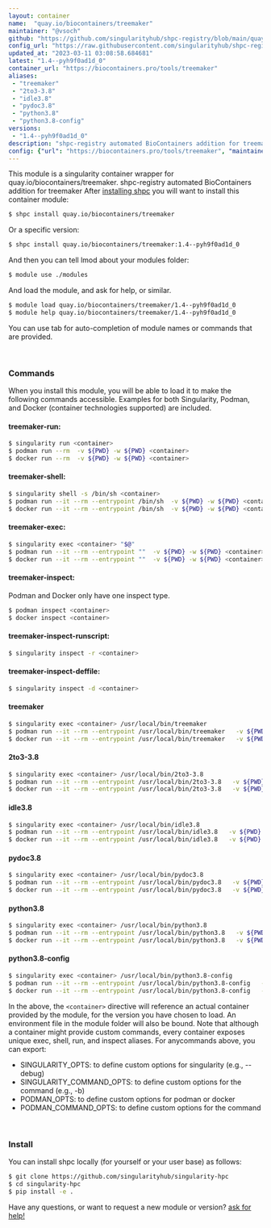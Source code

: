 ```yaml
---
layout: container
name:  "quay.io/biocontainers/treemaker"
maintainer: "@vsoch"
github: "https://github.com/singularityhub/shpc-registry/blob/main/quay.io/biocontainers/treemaker/container.yaml"
config_url: "https://raw.githubusercontent.com/singularityhub/shpc-registry/main/quay.io/biocontainers/treemaker/container.yaml"
updated_at: "2023-03-11 03:08:58.684681"
latest: "1.4--pyh9f0ad1d_0"
container_url: "https://biocontainers.pro/tools/treemaker"
aliases:
 - "treemaker"
 - "2to3-3.8"
 - "idle3.8"
 - "pydoc3.8"
 - "python3.8"
 - "python3.8-config"
versions:
 - "1.4--pyh9f0ad1d_0"
description: "shpc-registry automated BioContainers addition for treemaker"
config: {"url": "https://biocontainers.pro/tools/treemaker", "maintainer": "@vsoch", "description": "shpc-registry automated BioContainers addition for treemaker", "latest": {"1.4--pyh9f0ad1d_0": "sha256:7ae5318f784b788900f4ee64f14e371c34d121dc232736f3b9b90ff1ff904122"}, "tags": {"1.4--pyh9f0ad1d_0": "sha256:7ae5318f784b788900f4ee64f14e371c34d121dc232736f3b9b90ff1ff904122"}, "docker": "quay.io/biocontainers/treemaker", "aliases": {"treemaker": "/usr/local/bin/treemaker", "2to3-3.8": "/usr/local/bin/2to3-3.8", "idle3.8": "/usr/local/bin/idle3.8", "pydoc3.8": "/usr/local/bin/pydoc3.8", "python3.8": "/usr/local/bin/python3.8", "python3.8-config": "/usr/local/bin/python3.8-config"}}
---
```


This module is a singularity container wrapper for quay.io/biocontainers/treemaker.
shpc-registry automated BioContainers addition for treemaker
After [installing shpc](#install) you will want to install this container module:


```bash
$ shpc install quay.io/biocontainers/treemaker
```

Or a specific version:

```bash
$ shpc install quay.io/biocontainers/treemaker:1.4--pyh9f0ad1d_0
```

And then you can tell lmod about your modules folder:

```bash
$ module use ./modules
```

And load the module, and ask for help, or similar.

```bash
$ module load quay.io/biocontainers/treemaker/1.4--pyh9f0ad1d_0
$ module help quay.io/biocontainers/treemaker/1.4--pyh9f0ad1d_0
```

You can use tab for auto-completion of module names or commands that are provided.

<br>

### Commands

When you install this module, you will be able to load it to make the following commands accessible.
Examples for both Singularity, Podman, and Docker (container technologies supported) are included.

#### treemaker-run:

```bash
$ singularity run <container>
$ podman run --rm  -v ${PWD} -w ${PWD} <container>
$ docker run --rm  -v ${PWD} -w ${PWD} <container>
```

#### treemaker-shell:

```bash
$ singularity shell -s /bin/sh <container>
$ podman run --it --rm --entrypoint /bin/sh  -v ${PWD} -w ${PWD} <container>
$ docker run --it --rm --entrypoint /bin/sh  -v ${PWD} -w ${PWD} <container>
```

#### treemaker-exec:

```bash
$ singularity exec <container> "$@"
$ podman run --it --rm --entrypoint ""  -v ${PWD} -w ${PWD} <container> "$@"
$ docker run --it --rm --entrypoint ""  -v ${PWD} -w ${PWD} <container> "$@"
```

#### treemaker-inspect:

Podman and Docker only have one inspect type.

```bash
$ podman inspect <container>
$ docker inspect <container>
```

#### treemaker-inspect-runscript:

```bash
$ singularity inspect -r <container>
```

#### treemaker-inspect-deffile:

```bash
$ singularity inspect -d <container>
```


#### treemaker

```bash
$ singularity exec <container> /usr/local/bin/treemaker
$ podman run --it --rm --entrypoint /usr/local/bin/treemaker   -v ${PWD} -w ${PWD} <container> -c " $@"
$ docker run --it --rm --entrypoint /usr/local/bin/treemaker   -v ${PWD} -w ${PWD} <container> -c " $@"
```


#### 2to3-3.8

```bash
$ singularity exec <container> /usr/local/bin/2to3-3.8
$ podman run --it --rm --entrypoint /usr/local/bin/2to3-3.8   -v ${PWD} -w ${PWD} <container> -c " $@"
$ docker run --it --rm --entrypoint /usr/local/bin/2to3-3.8   -v ${PWD} -w ${PWD} <container> -c " $@"
```


#### idle3.8

```bash
$ singularity exec <container> /usr/local/bin/idle3.8
$ podman run --it --rm --entrypoint /usr/local/bin/idle3.8   -v ${PWD} -w ${PWD} <container> -c " $@"
$ docker run --it --rm --entrypoint /usr/local/bin/idle3.8   -v ${PWD} -w ${PWD} <container> -c " $@"
```


#### pydoc3.8

```bash
$ singularity exec <container> /usr/local/bin/pydoc3.8
$ podman run --it --rm --entrypoint /usr/local/bin/pydoc3.8   -v ${PWD} -w ${PWD} <container> -c " $@"
$ docker run --it --rm --entrypoint /usr/local/bin/pydoc3.8   -v ${PWD} -w ${PWD} <container> -c " $@"
```


#### python3.8

```bash
$ singularity exec <container> /usr/local/bin/python3.8
$ podman run --it --rm --entrypoint /usr/local/bin/python3.8   -v ${PWD} -w ${PWD} <container> -c " $@"
$ docker run --it --rm --entrypoint /usr/local/bin/python3.8   -v ${PWD} -w ${PWD} <container> -c " $@"
```


#### python3.8-config

```bash
$ singularity exec <container> /usr/local/bin/python3.8-config
$ podman run --it --rm --entrypoint /usr/local/bin/python3.8-config   -v ${PWD} -w ${PWD} <container> -c " $@"
$ docker run --it --rm --entrypoint /usr/local/bin/python3.8-config   -v ${PWD} -w ${PWD} <container> -c " $@"
```



In the above, the `<container>` directive will reference an actual container provided
by the module, for the version you have chosen to load. An environment file in the
module folder will also be bound. Note that although a container
might provide custom commands, every container exposes unique exec, shell, run, and
inspect aliases. For anycommands above, you can export:

 - SINGULARITY_OPTS: to define custom options for singularity (e.g., --debug)
 - SINGULARITY_COMMAND_OPTS: to define custom options for the command (e.g., -b)
 - PODMAN_OPTS: to define custom options for podman or docker
 - PODMAN_COMMAND_OPTS: to define custom options for the command

<br>

### Install

You can install shpc locally (for yourself or your user base) as follows:

```bash
$ git clone https://github.com/singularityhub/singularity-hpc
$ cd singularity-hpc
$ pip install -e .
```

Have any questions, or want to request a new module or version? [ask for help!](https://github.com/singularityhub/singularity-hpc/issues)